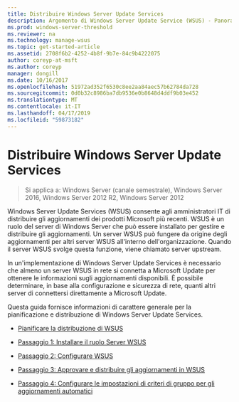 ```yaml
---
title: Distribuire Windows Server Update Services
description: Argomento di Windows Server Update Service (WSUS) - Panoramica del processo di distribuzione con collegamenti per i quattro passaggi per ottenere questo risultato
ms.prod: windows-server-threshold
ms.reviewer: na
ms.technology: manage-wsus
ms.topic: get-started-article
ms.assetid: 2708f6b2-4252-4b8f-9b7e-84c9b4222075
author: coreyp-at-msft
ms.author: coreyp
manager: dongill
ms.date: 10/16/2017
ms.openlocfilehash: 51972ad352f6530c8ee2aa84aec57b62784da728
ms.sourcegitcommit: 0d0b32c8986ba7db9536e0b8648d4ddf9b03e452
ms.translationtype: MT
ms.contentlocale: it-IT
ms.lasthandoff: 04/17/2019
ms.locfileid: "59873182"
---
```

# <a name="deploy-windows-server-update-services"></a>Distribuire Windows Server Update Services

>Si applica a: Windows Server (canale semestrale), Windows Server 2016, Windows Server 2012 R2, Windows Server 2012

Windows Server Update Services (WSUS) consente agli amministratori IT di distribuire gli aggiornamenti dei prodotti Microsoft più recenti. WSUS è un ruolo del server di Windows Server che può essere installato per gestire e distribuire gli aggiornamenti. Un server WSUS può fungere da origine degli aggiornamenti per altri server WSUS all'interno dell'organizzazione. Quando il server WSUS svolge questa funzione, viene chiamato server upstream.  

In un'implementazione di Windows Server Update Services è necessario che almeno un server WSUS in rete si connetta a Microsoft Update per ottenere le informazioni sugli aggiornamenti disponibili. È possibile determinare, in base alla configurazione e sicurezza di rete, quanti altri server di connettersi direttamente a Microsoft Update.  

Questa guida fornisce informazioni di carattere generale per la pianificazione e distribuzione di Windows Server Update Services.  

-   [Pianificare la distribuzione di WSUS](../plan/plan-your-wsus-deployment.md)  

-   [Passaggio 1: Installare il ruolo Server WSUS](1-install-the-wsus-server-role.md)  

-   [Passaggio 2: Configurare WSUS](2-configure-wsus.md)  

-   [Passaggio 3: Approvare e distribuire gli aggiornamenti in WSUS](3-approve-and-deploy-updates-in-wsus.md)  

-   [Passaggio 4: Configurare le impostazioni di criteri di gruppo per gli aggiornamenti automatici](4-configure-group-policy-settings-for-automatic-updates.md)  
